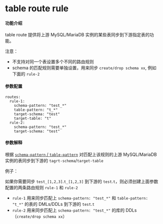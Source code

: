 table route rule
===

#### 功能介绍

table route 提供将上游 MySQL/MariaDB 实例的某些表同步到下游指定表的功能。

注意：
- 不支持对同一个表设置多个不同的路由规则
- schema 的匹配规则需要单独设置，用来同步 `create/drop schema xx`, 例如下面的 `rule-2`

#### 参数配置

```
routes:                                             
  rule-1:
    schema-pattern: "test_*"                
    table-pattern: "t_*"
    target-schema: "test"
    target-table: "t"
  rule-2:
    schema-pattern: "test_*"
    target-schema: "test"
```

#### 参数解释

根据 [`schema-pattern` / `table-pattern`](./table-selector.md) 对匹配上该规则的上游 MySQL/MariaDB 实例的表同步到下游的 `tagrt-schema`/`target-table`

例子：

如果你需要同步 `test_[1,2,3]`.`t_[1,2,3]` 到下游的 `test`.`t`，则必须创建上面参数配置的两条路由规则 `rule-1` 和 `rule-2`
- `rule-1` 用来同步匹配上 `schema-pattern: "test_*"` 和 `table-pattern: "t_*"` 的表的 DMLs/DDLs 到下游的 `test`.`t` 
- `rule-2` 用来同步匹配上 `schema-pattern: "test_*"` 的库的 DDLs （`create/drop schema xx`）
